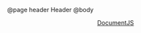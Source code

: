 @page header Header
@body
<header>
  <nav class="container" style="width: inherit;">
    <div class="logo-menu">
      <a class="brand" href="#">DocumentJS</a>
    </div>
  </nav>
</header>